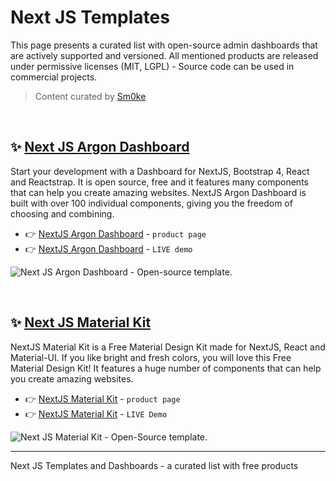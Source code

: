 # Next JS Templates

This page presents a curated list with open-source admin dashboards that are actively supported and versioned. All mentioned products are released under permissive licenses (MIT, LGPL) - Source code can be used in commercial projects. 

> Content curated by [Sm0ke](https://twitter.com/Sm0keDev)

<br />

## ✨ [Next JS Argon Dashboard](https://www.creative-tim.com/product/nextjs-argon-dashboard?AFFILIATE=128200)

Start your development with a Dashboard for NextJS, Bootstrap 4, React and Reactstrap. It is open source, free and it features many components that can help you create amazing websites. NextJS Argon Dashboard is built with over 100 individual components, giving you the freedom of choosing and combining.

- 👉 [NextJS Argon Dashboard](https://www.creative-tim.com/product/nextjs-argon-dashboard?AFFILIATE=128200) - `product page`
- 👉 [NextJS Argon Dashboard](https://demos.creative-tim.com/nextjs-argon-dashboard/admin/dashboard?AFFILIATE=128200) - `LIVE demo`

![Next JS Argon Dashboard - Open-source template.](https://user-images.githubusercontent.com/51854817/179173181-d121552e-ad51-41f0-af29-2b01fbf5c715.png)

<br />

## ✨ [Next JS Material Kit](https://www.creative-tim.com/product/nextjs-material-kit?AFFILIATE=128200)

NextJS Material Kit is a Free Material Design Kit made for NextJS, React and Material-UI. If you like bright and fresh colors, you will love this Free Material Design Kit! It features a huge number of components that can help you create amazing websites.

- 👉 [NextJS Material Kit](https://www.creative-tim.com/product/nextjs-material-kit?AFFILIATE=128200) - `product page`
- 👉 [NextJS Material Kit](https://demos.creative-tim.com/nextjs-material-kit/components?AFFILIATE=128200) - `LIVE Demo`

![Next JS Material Kit - Open-Source template.](https://user-images.githubusercontent.com/51854817/179173476-fd9c0988-fc2d-4970-a558-2b80808fa7b8.png)

---
Next JS Templates and Dashboards - a curated list with free products
